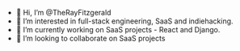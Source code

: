 - 👋 Hi, I’m @TheRayFitzgerald
- 👀 I’m interested in full-stack engineering, SaaS and indiehacking.
- 🌱 I’m currently working on SaaS projects - React and Django.
- 🤝 I’m looking to collaborate on SaaS projects

<!---
TheRayFitzgerald/TheRayFitzgerald is a ✨ special ✨ repository because its `README.md` (this file) appears on your GitHub profile.
You can click the Preview link to take a look at your changes.
--->
